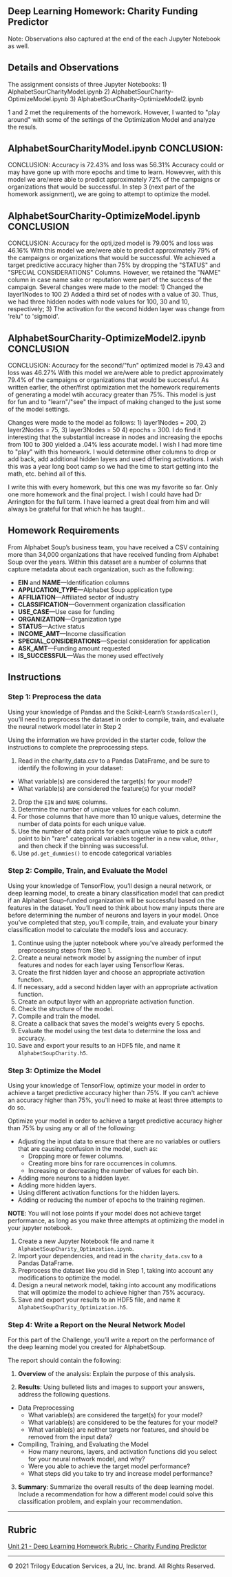 ## Deep Learning Homework: Charity Funding Predictor
Note:  Observations also captured at the end of the each Jupyter Notebook as well.
## Details and Observations
The assignment consists of three Jupyter Notebooks: 1) AlphabetSourCharityModel.ipynb  2) AlphabetSourCharity-OptimizeModel.ipynb 3) AlphabetSourCharity-OptimizeModel2.ipynb

1 and 2 met the requirements of the homework.  However, I wanted to "play around" with some of the settings of the Optimization Model and analyze the resuls.

## AlphabetSourCharityModel.ipynb CONCLUSION: 
CONCLUSION: Accuracy is 72.43% and loss was 56.31%  Accuracy could or may have gone up with more epochs and time to learn.  Howevver, with this model we are/were able to predict approximately 72% of the campaigns or organizations that would be successful.  In step 3 (next part of the homework assignment), we are going to attempt to optimize the model.

## AlphabetSourCharity-OptimizeModel.ipynb CONCLUSION
CONCLUSION: Accuracy for the opti,ized model is 79.00% and loss was 46.16%  With this model we are/were able to predict approximately 79% of the campaigns or organizations that would be successful. We achieved a target predictive accuracy higher than 75% by dropping the "STATUS" and "SPECIAL CONSIDERATIONS" Columns.  However, we retained the "NAME" column in case name sake or reputation were part of the success of the campaign.  Several changes were made to the model: 1) Changed the layer1Nodes to 100  2) Added a third set of nodes with a value of 30.  Thus, we had three hidden nodes with node values for 100, 30 and 10, respectively; 3) The activation for the second hidden layer was change from 'relu" to 'sigmoid'.

## AlphabetSourCharity-OptimizeModel2.ipynb CONCLUSION
CONCLUSION: Accuracy for the second/"fun" optimized model is 79.43 and loss was 46.27%  With this model we are/were able to predict approximately 79.4% of the campaigns or organizations that would be successful. As written earlier, the other/first optimization met the homework requirements of generating a model wtih accuracy greater than 75%.  This model is just for fun and to "learn"/"see" the impact of making changed to the just some of the model settings.  

Changes were made to the model as follows: 1) layer1Nodes = 200,  2) layer2Nodes = 75,  3) layer3Nodes = 50  4) epochs = 300.
I do find it interesting that the substantial increase in nodes and increasing the epochs from 100 to 300 yielded a .04% less  accurate model.  I wish I had more time to "play" with this homework.  I would determine other columns to drop or add back, add additional hidden layers and used differing activations.  I wish this was a year long boot camp so we had the time to start getting into the math, etc. behind all of this. 

I write this with every homework, but this one was my favorite so far.  Only one more homework and the final project.  I wish I could have had Dr Arrington for the full term.  I have learned a great deal from him and will always be grateful for that which he has taught..

## Homework Requirements
From Alphabet Soup’s business team, you have received a CSV containing more than 34,000 organizations that have received funding from Alphabet Soup over the years. Within this dataset are a number of columns that capture metadata about each organization, such as the following:

* **EIN** and **NAME**—Identification columns
* **APPLICATION_TYPE**—Alphabet Soup application type
* **AFFILIATION**—Affiliated sector of industry
* **CLASSIFICATION**—Government organization classification
* **USE_CASE**—Use case for funding
* **ORGANIZATION**—Organization type
* **STATUS**—Active status
* **INCOME_AMT**—Income classification
* **SPECIAL_CONSIDERATIONS**—Special consideration for application
* **ASK_AMT**—Funding amount requested
* **IS_SUCCESSFUL**—Was the money used effectively

## Instructions

### Step 1: Preprocess the data

Using your knowledge of Pandas and the Scikit-Learn’s `StandardScaler()`, you’ll need to preprocess the dataset in order to compile, train, and evaluate the neural network model later in Step 2

Using the information we have provided in the starter code, follow the instructions to complete the preprocessing steps.

1. Read in the charity_data.csv to a Pandas DataFrame, and be sure to identify the following in your dataset:
  * What variable(s) are considered the target(s) for your model?
  * What variable(s) are considered the feature(s) for your model?
2. Drop the `EIN` and `NAME` columns.
3. Determine the number of unique values for each column.
4. For those columns that have more than 10 unique values, determine the number of data points for each unique value.
6. Use the number of data points for each unique value to pick a cutoff point to bin "rare" categorical variables together in a new value, `Other`, and then check if the binning was successful.
7. Use `pd.get_dummies()` to encode categorical variables

### Step 2: Compile, Train, and Evaluate the Model

Using your knowledge of TensorFlow, you’ll design a neural network, or deep learning model, to create a binary classification model that can predict if an Alphabet Soup–funded organization will be successful based on the features in the dataset. You’ll need to think about how many inputs there are before determining the number of neurons and layers in your model. Once you’ve completed that step, you’ll compile, train, and evaluate your binary classification model to calculate the model’s loss and accuracy.

1. Continue using the jupter notebook where you’ve already performed the preprocessing steps from Step 1.
2. Create a neural network model by assigning the number of input features and nodes for each layer using Tensorflow Keras.
3. Create the first hidden layer and choose an appropriate activation function.
4. If necessary, add a second hidden layer with an appropriate activation function.
5. Create an output layer with an appropriate activation function.
6. Check the structure of the model.
7. Compile and train the model.
8. Create a callback that saves the model's weights every 5 epochs.
9. Evaluate the model using the test data to determine the loss and accuracy.
10. Save and export your results to an HDF5 file, and name it `AlphabetSoupCharity.h5`.

### Step 3: Optimize the Model

Using your knowledge of TensorFlow, optimize your model in order to achieve a target predictive accuracy higher than 75%. If you can't achieve an accuracy higher than 75%, you'll need to make at least three attempts to do so.

Optimize your model in order to achieve a target predictive accuracy higher than 75% by using any or all of the following:

* Adjusting the input data to ensure that there are no variables or outliers that are causing confusion in the model, such as:
  * Dropping more or fewer columns.
  * Creating more bins for rare occurrences in columns.
  * Increasing or decreasing the number of values for each bin.
* Adding more neurons to a hidden layer.
* Adding more hidden layers.
* Using different activation functions for the hidden layers.
* Adding or reducing the number of epochs to the training regimen.

**NOTE**: You will not lose points if your model does not achieve target performance, as long as you make three attempts at optimizing the model in your jupyter notebook.

1. Create a new Jupyter Notebook file and name it `AlphabetSoupCharity_Optimzation.ipynb`.
2. Import your dependencies, and read in the `charity_data.csv` to a Pandas DataFrame.
3. Preprocess the dataset like you did in Step 1, taking into account any modifications to optimize the model.
4. Design a neural network model, taking into account any modifications that will optimize the model to achieve higher than 75% accuracy.
5. Save and export your results to an HDF5 file, and name it `AlphabetSoupCharity_Optimization.h5`.

### Step 4: Write a Report on the Neural Network Model

For this part of the Challenge, you’ll write a report on the performance of the deep learning model you created for AlphabetSoup.

The report should contain the following:

1. **Overview** of the analysis: Explain the purpose of this analysis.

2. **Results**: Using bulleted lists and images to support your answers, address the following questions.

  * Data Preprocessing
    * What variable(s) are considered the target(s) for your model?
    * What variable(s) are considered to be the features for your model?
    * What variable(s) are neither targets nor features, and should be removed from the input data?
  * Compiling, Training, and Evaluating the Model
    * How many neurons, layers, and activation functions did you select for your neural network model, and why?
    * Were you able to achieve the target model performance?
    * What steps did you take to try and increase model performance?

3. **Summary**: Summarize the overall results of the deep learning model. Include a recommendation for how a different model could solve this classification problem, and explain your recommendation.

- - -

## Rubric

[Unit 21 - Deep Learning Homework Rubric - Charity Funding Predictor](https://docs.google.com/document/d/1SLOROX0lqZwa1ms-iRbHMQr1QSsMT2k0boO9YpFBnHA/edit?usp=sharing)

___
© 2021  Trilogy Education Services, a 2U, Inc. brand. All Rights Reserved.	
